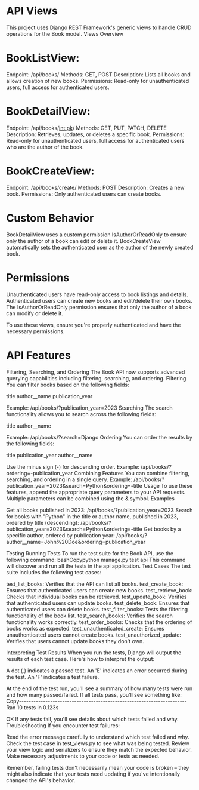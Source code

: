 # API Views
This project uses Django REST Framework's generic views to handle CRUD operations for the Book model.
Views Overview

# BookListView:

Endpoint: /api/books/
Methods: GET, POST
Description: Lists all books and allows creation of new books.
Permissions: Read-only for unauthenticated users, full access for authenticated users.


# BookDetailView:

Endpoint: /api/books/<int:pk>/
Methods: GET, PUT, PATCH, DELETE
Description: Retrieves, updates, or deletes a specific book.
Permissions: Read-only for unauthenticated users, full access for authenticated users who are the author of the book.


# BookCreateView:

Endpoint: /api/books/create/
Methods: POST
Description: Creates a new book.
Permissions: Only authenticated users can create books.



# Custom Behavior

BookDetailView uses a custom permission IsAuthorOrReadOnly to ensure only the author of a book can edit or delete it.
BookCreateView automatically sets the authenticated user as the author of the newly created book.

# Permissions

Unauthenticated users have read-only access to book listings and details.
Authenticated users can create new books and edit/delete their own books.
The IsAuthorOrReadOnly permission ensures that only the author of a book can modify or delete it.

To use these views, ensure you're properly authenticated and have the necessary permissions.

# API Features
Filtering, Searching, and Ordering
The Book API now supports advanced querying capabilities including filtering, searching, and ordering.
Filtering
You can filter books based on the following fields:

title
author__name
publication_year

Example: /api/books/?publication_year=2023
Searching
The search functionality allows you to search across the following fields:

title
author__name

Example: /api/books/?search=Django
Ordering
You can order the results by the following fields:

title
publication_year
author__name

Use the minus sign (-) for descending order.
Example: /api/books/?ordering=-publication_year
Combining Features
You can combine filtering, searching, and ordering in a single query.
Example: /api/books/?publication_year=2023&search=Python&ordering=-title
Usage
To use these features, append the appropriate query parameters to your API requests. Multiple parameters can be combined using the & symbol.
Examples

Get all books published in 2023:
/api/books/?publication_year=2023
Search for books with "Python" in the title or author name, published in 2023, ordered by title (descending):
/api/books/?publication_year=2023&search=Python&ordering=-title
Get books by a specific author, ordered by publication year:
/api/books/?author__name=John%20Doe&ordering=publication_year

Testing
Running Tests
To run the test suite for the Book API, use the following command:
bashCopypython manage.py test api
This command will discover and run all the tests in the api application.
Test Cases
The test suite includes the following test cases:

test_list_books: Verifies that the API can list all books.
test_create_book: Ensures that authenticated users can create new books.
test_retrieve_book: Checks that individual books can be retrieved.
test_update_book: Verifies that authenticated users can update books.
test_delete_book: Ensures that authenticated users can delete books.
test_filter_books: Tests the filtering functionality of the book list.
test_search_books: Verifies the search functionality works correctly.
test_order_books: Checks that the ordering of books works as expected.
test_unauthenticated_create: Ensures unauthenticated users cannot create books.
test_unauthorized_update: Verifies that users cannot update books they don't own.

Interpreting Test Results
When you run the tests, Django will output the results of each test case. Here's how to interpret the output:

A dot (.) indicates a passed test.
An 'E' indicates an error occurred during the test.
An 'F' indicates a test failure.

At the end of the test run, you'll see a summary of how many tests were run and how many passed/failed.
If all tests pass, you'll see something like:
Copy----------------------------------------------------------------------
Ran 10 tests in 0.123s

OK
If any tests fail, you'll see details about which tests failed and why.
Troubleshooting
If you encounter test failures:

Read the error message carefully to understand which test failed and why.
Check the test case in test_views.py to see what was being tested.
Review your view logic and serializers to ensure they match the expected behavior.
Make necessary adjustments to your code or tests as needed.

Remember, failing tests don't necessarily mean your code is broken – they might also indicate that your tests need updating if you've intentionally changed the API's behavior.